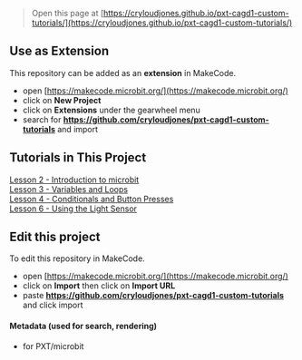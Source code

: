 
> Open this page at [https://cryloudjones.github.io/pxt-cagd1-custom-tutorials/](https://cryloudjones.github.io/pxt-cagd1-custom-tutorials/)

## Use as Extension

This repository can be added as an **extension** in MakeCode.

* open [https://makecode.microbit.org/](https://makecode.microbit.org/)
* click on **New Project**
* click on **Extensions** under the gearwheel menu
* search for **https://github.com/cryloudjones/pxt-cagd1-custom-tutorials** and import

## Tutorials in This Project

[Lesson 2 - Introduction to microbit](https://makecode.microbit.org/#tutorial:github:cryloudjones/pxt-cagd1-custom-tutorials/l2-introduction-to-microbit)  
[Lesson 3 - Variables and Loops](https://makecode.microbit.org/#tutorial:github:cryloudjones/pxt-cagd1-custom-tutorials/l3-variables-and-loops)  
[Lesson 4 - Conditionals and Button Presses](https://makecode.microbit.org/#tutorial:github:cryloudjones/pxt-cagd1-custom-tutorials/l4-conditonals-and-button-presses)  
[Lesson 6 - Using the Light Sensor](https://makecode.microbit.org/#tutorial:github:cryloudjones/pxt-cagd1-custom-tutorials/l6-using-the-light-sensor)

## Edit this project

To edit this repository in MakeCode.

* open [https://makecode.microbit.org/](https://makecode.microbit.org/)
* click on **Import** then click on **Import URL**
* paste **https://github.com/cryloudjones/pxt-cagd1-custom-tutorials** and click import

#### Metadata (used for search, rendering)

* for PXT/microbit
<script src="https://makecode.com/gh-pages-embed.js"></script><script>makeCodeRender("{{ site.makecode.home_url }}", "{{ site.github.owner_name }}/{{ site.github.repository_name }}");</script>
